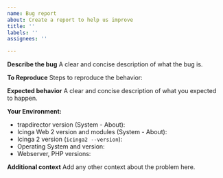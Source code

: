 ```yaml
---
name: Bug report
about: Create a report to help us improve
title: ''
labels: ''
assignees: ''

---
```


**Describe the bug**
A clear and concise description of what the bug is.

**To Reproduce**
Steps to reproduce the behavior:

**Expected behavior**
A clear and concise description of what you expected to happen.

**Your Environment:**
* trapdirector version (System - About):
* Icinga Web 2 version and modules (System - About):
* Icinga 2 version (`icinga2 --version`):
* Operating System and version:
* Webserver, PHP versions:

**Additional context**
Add any other context about the problem here.

